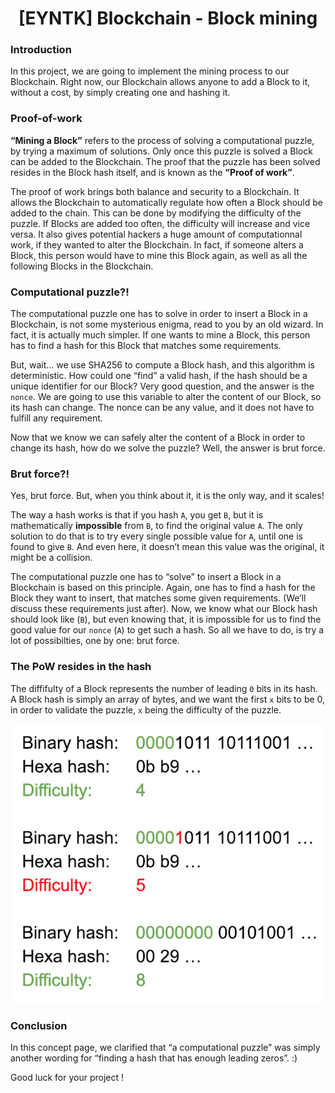 <h1 align="center">[EYNTK] Blockchain - Block mining</h1>


### Introduction
In this project, we are going to implement the mining process to our Blockchain. Right now, our Blockchain allows anyone to add a Block to it, without a cost, by simply creating one and hashing it.

### Proof-of-work
**“Mining a Block”** refers to the process of solving a computational puzzle, by trying a maximum of solutions. Only once this puzzle is solved a Block can be added to the Blockchain. The proof that the puzzle has been solved resides in the Block hash itself, and is known as the **“Proof of work”**.

The proof of work brings both balance and security to a Blockchain. It allows the Blockchain to automatically regulate how often a Block should be added to the chain. This can be done by modifying the difficulty of the puzzle. If Blocks are added too often, the difficulty will increase and vice versa. It also gives potential hackers a huge amount of computationnal work, if they wanted to alter the Blockchain. In fact, if someone alters a Block, this person would have to mine this Block again, as well as all the following Blocks in the Blockchain.

### Computational puzzle?!
The computational puzzle one has to solve in order to insert a Block in a Blockchain, is not some mysterious enigma, read to you by an old wizard. In fact, it is actually much simpler. If one wants to mine a Block, this person has to find a hash for this Block that matches some requirements.

But, wait… we use SHA256 to compute a Block hash, and this algorithm is deterministic. How could one “find” a valid hash, if the hash should be a unique identifier for our Block? Very good question, and the answer is the `nonce`. We are going to use this variable to alter the content of our Block, so its hash can change. The nonce can be any value, and it does not have to fulfill any requirement.

Now that we know we can safely alter the content of a Block in order to change its hash, how do we solve the puzzle? Well, the answer is brut force.

### Brut force?!
Yes, brut force. But, when you think about it, it is the only way, and it scales!

The way a hash works is that if you hash `A`, you get `B`, but it is mathematically **impossible** from `B`, to find the original value `A`. The only solution to do that is to try every single possible value for `A`, until one is found to give `B`. And even here, it doesn’t mean this value was the original, it might be a collision.

The computational puzzle one has to “solve” to insert a Block in a Blockchain is based on this principle. Again, one has to find a hash for the Block they want to insert, that matches some given requirements. (We’ll discuss these requirements just after). Now, we know what our Block hash should look like (`B`), but even knowing that, it is impossible for us to find the good value for our `nonce` (`A`) to get such a hash. So all we have to do, is try a lot of possibilties, one by one: brut force.

### The PoW resides in the hash
The diffifulty of a Block represents the number of leading `0` bits in its hash. A Block hash is simply an array of bytes, and we want the first `x` bits to be 0, in order to validate the puzzle, `x` being the difficulty of the puzzle.

<img width="" height="" src="../media/1mining.png">


### Conclusion
In this concept page, we clarified that “a computational puzzle” was simply another wording for “finding a hash that has enough leading zeros”. :)

Good luck for your project !
